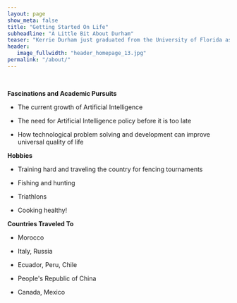 ```yaml
---
layout: page
show_meta: false
title: "Getting Started On Life"
subheadline: "A Little Bit About Durham"
teaser: "Kerrie Durham just graduated from the University of Florida as a double major in both Linguistics and Mandarin. Her goal is to travel the world and experience as much of this life as possible."
header:
   image_fullwidth: "header_homepage_13.jpg"
permalink: "/about/"
---
```


<br>

**Fascinations and Academic Pursuits**

* The current growth of Artificial Intelligence

* The need for Artificial Intelligence policy before it is too late

* How technological problem solving and development can improve universal quality of life

**Hobbies**

* Training hard and traveling the country for fencing tournaments

* Fishing and hunting

* Triathlons

* Cooking healthy!

**Countries Traveled To**

* Morocco

* Italy, Russia

* Ecuador, Peru, Chile

* People's Republic of China

* Canada, Mexico



